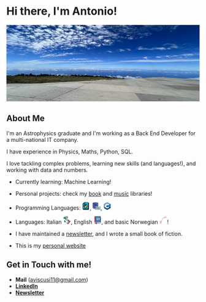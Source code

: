 # Hi there, I'm Antonio! 
<img src="https://github.com/anvi-git/anvi-git/blob/main/wallpaper_github.jpeg" alt="Banner" width="800" height="200">

## About Me 

I'm an Astrophysics graduate and I'm working as a Back End Developer for a multi-national IT company. 

I have experience in Physics, Maths, Python, SQL.  

I love tackling complex problems, learning new skills (and languages!), and working with data and numbers.

- Currently learning: Machine Learning!
- Personal projects: check my [book](https://github.com/anvi-git/Project_Book_library) and [music](https://github.com/anvi-git/Project_Music_Library) libraries! 
- Programming Languages: <img src="https://github.com/anvi-git/anvi-git/blob/main/stickers/python_sticker.png" alt="Sticker" width="20" height="20" />,
                         <img src="https://github.com/anvi-git/anvi-git/blob/main/stickers/sql-server.png" alt="Sticker" width="20" height="20" />,
                         <img src="https://github.com/anvi-git/anvi-git/blob/main/stickers/c%2B%2B_sticker.png" alt="Sticker" width="20" height="20" />
                         
                        
- Languages: Italian <img src="https://github.com/anvi-git/anvi-git/blob/main/stickers/italy_sticker.png" alt="Sticker" width="20" height="20" />,
             English <img src="https://github.com/anvi-git/anvi-git/blob/main/stickers/eng_sticker.png" alt="Sticker" width="20" height="20" />,
   and basic Norwegian <img src="https://github.com/anvi-git/anvi-git/blob/main/stickers/norwegian_sticker.png" alt="Sticker" width="20" height="20" />!
- I have maintained a [newsletter](https://lastscatteringsurface.substack.com), and I wrote a small book of fiction.
- This is my [personal website](https://anvi-git.github.io/backyard_thoughts/)

## Get in Touch with me! 
- **Mail** (aviscusi11@gmail.com)
- [**LinkedIn**](https://www.linkedin.com/in/antonio-viscusi)
- [**Newsletter**](https://lastscatteringsurface.substack.com)
